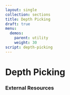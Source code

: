 ```yaml
---
layout: single
collection: sections
title: Depth Picking
draft: true
menu:
  demos:
    parent: utility
    weight: 30
script: depth-picking
---
```


# Depth Picking

### External Resources
